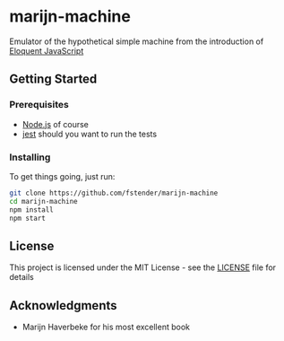 # marijn-machine

Emulator of the hypothetical simple machine from the introduction of [Eloquent JavaScript](https://eloquentjavascript.net)

## Getting Started

### Prerequisites

* [Node.js](https://nodejs.org/en) of course
* [jest](https://jestjs.io/) should you want to run the tests

### Installing

To get things going, just run:

```bash
git clone https://github.com/fstender/marijn-machine
cd marijn-machine
npm install
npm start
```

## License

This project is licensed under the MIT License - see the [LICENSE](LICENSE) file for details

## Acknowledgments

* Marijn Haverbeke for his most excellent book
